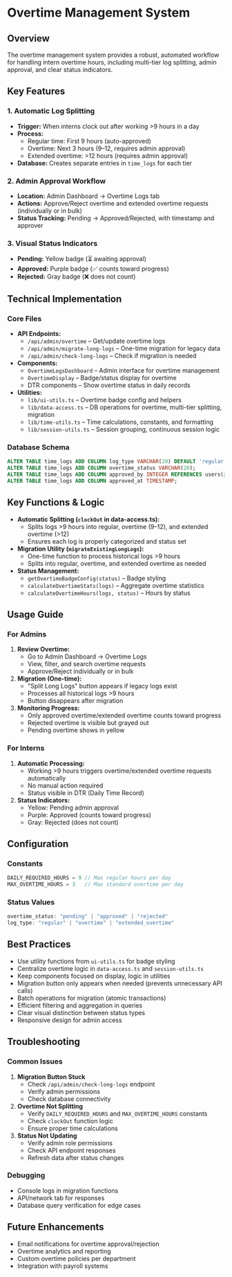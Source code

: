 # Overtime Management System

## Overview

The overtime management system provides a robust, automated workflow for handling intern overtime hours, including multi-tier log splitting, admin approval, and clear status indicators.

## Key Features

### 1. Automatic Log Splitting
- **Trigger:** When interns clock out after working >9 hours in a day
- **Process:**
  - Regular time: First 9 hours (auto-approved)
  - Overtime: Next 3 hours (9–12, requires admin approval)
  - Extended overtime: >12 hours (requires admin approval)
- **Database:** Creates separate entries in `time_logs` for each tier

### 2. Admin Approval Workflow
- **Location:** Admin Dashboard → Overtime Logs tab
- **Actions:** Approve/Reject overtime and extended overtime requests (individually or in bulk)
- **Status Tracking:** Pending → Approved/Rejected, with timestamp and approver

### 3. Visual Status Indicators
- **Pending:** Yellow badge (⏳ awaiting approval)
- **Approved:** Purple badge (✅ counts toward progress)
- **Rejected:** Gray badge (❌ does not count)

## Technical Implementation

### Core Files
- **API Endpoints:**
  - `/api/admin/overtime` – Get/update overtime logs
  - `/api/admin/migrate-long-logs` – One-time migration for legacy data
  - `/api/admin/check-long-logs` – Check if migration is needed
- **Components:**
  - `OvertimeLogsDashboard` – Admin interface for overtime management
  - `OvertimeDisplay` – Badge/status display for overtime
  - DTR components – Show overtime status in daily records
- **Utilities:**
  - `lib/ui-utils.ts` – Overtime badge config and helpers
  - `lib/data-access.ts` – DB operations for overtime, multi-tier splitting, migration
  - `lib/time-utils.ts` – Time calculations, constants, and formatting
  - `lib/session-utils.ts` – Session grouping, continuous session logic

### Database Schema
```sql
ALTER TABLE time_logs ADD COLUMN log_type VARCHAR(20) DEFAULT 'regular';
ALTER TABLE time_logs ADD COLUMN overtime_status VARCHAR(20);
ALTER TABLE time_logs ADD COLUMN approved_by INTEGER REFERENCES users(id);
ALTER TABLE time_logs ADD COLUMN approved_at TIMESTAMP;
```

## Key Functions & Logic

- **Automatic Splitting (`clockOut` in data-access.ts):**
  - Splits logs >9 hours into regular, overtime (9–12), and extended overtime (>12)
  - Ensures each log is properly categorized and status set
- **Migration Utility (`migrateExistingLongLogs`):**
  - One-time function to process historical logs >9 hours
  - Splits into regular, overtime, and extended overtime as needed
- **Status Management:**
  - `getOvertimeBadgeConfig(status)` – Badge styling
  - `calculateOvertimeStats(logs)` – Aggregate overtime statistics
  - `calculateOvertimeHours(logs, status)` – Hours by status

## Usage Guide

### For Admins
1. **Review Overtime:**
   - Go to Admin Dashboard → Overtime Logs
   - View, filter, and search overtime requests
   - Approve/Reject individually or in bulk
2. **Migration (One-time):**
   - "Split Long Logs" button appears if legacy logs exist
   - Processes all historical logs >9 hours
   - Button disappears after migration
3. **Monitoring Progress:**
   - Only approved overtime/extended overtime counts toward progress
   - Rejected overtime is visible but grayed out
   - Pending overtime shows in yellow

### For Interns
1. **Automatic Processing:**
   - Working >9 hours triggers overtime/extended overtime requests automatically
   - No manual action required
   - Status visible in DTR (Daily Time Record)
2. **Status Indicators:**
   - Yellow: Pending admin approval
   - Purple: Approved (counts toward progress)
   - Gray: Rejected (does not count)

## Configuration

### Constants
```typescript
DAILY_REQUIRED_HOURS = 9 // Max regular hours per day
MAX_OVERTIME_HOURS = 3   // Max standard overtime per day
```

### Status Values
```typescript
overtime_status: "pending" | "approved" | "rejected"
log_type: "regular" | "overtime" | "extended_overtime"
```

## Best Practices
- Use utility functions from `ui-utils.ts` for badge styling
- Centralize overtime logic in `data-access.ts` and `session-utils.ts`
- Keep components focused on display, logic in utilities
- Migration button only appears when needed (prevents unnecessary API calls)
- Batch operations for migration (atomic transactions)
- Efficient filtering and aggregation in queries
- Clear visual distinction between status types
- Responsive design for admin access

## Troubleshooting

### Common Issues
1. **Migration Button Stuck**
   - Check `/api/admin/check-long-logs` endpoint
   - Verify admin permissions
   - Check database connectivity
2. **Overtime Not Splitting**
   - Verify `DAILY_REQUIRED_HOURS` and `MAX_OVERTIME_HOURS` constants
   - Check `clockOut` function logic
   - Ensure proper time calculations
3. **Status Not Updating**
   - Verify admin role permissions
   - Check API endpoint responses
   - Refresh data after status changes

### Debugging
- Console logs in migration functions
- API/network tab for responses
- Database query verification for edge cases

## Future Enhancements
- Email notifications for overtime approval/rejection
- Overtime analytics and reporting
- Custom overtime policies per department
- Integration with payroll systems
